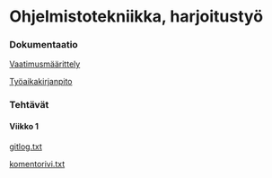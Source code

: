 # Ohjelmistotekniikka, harjoitustyö

### Dokumentaatio

[Vaatimusmäärittely](https://github.com/karoliinaemilia/ot-harjoitustyo/blob/master/MathPuzzles/dokumentaatio/vaatimusmaarittely.md)

[Työaikakirjanpito]()

### Tehtävät

#### Viikko 1

[gitlog.txt](https://github.com/karoliinaemilia/ot-harjoitustyo/blob/master/laskarit/viikko1/gitlog.txt)

[komentorivi.txt](https://github.com/karoliinaemilia/ot-harjoitustyo/blob/master/laskarit/viikko1/komentorivi.txt)

